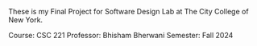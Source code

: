 These is my Final Project for Software Design Lab at The City College of New York.

Course: CSC 221
Professor: Bhisham Bherwani
Semester: Fall 2024
